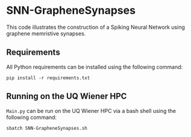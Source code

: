 # SNN-GrapheneSynapses

This code illustrates the construction of a Spiking Neural Network using graphene memristive synapses.

## Requirements

All Python requirements can be installed using the following command:

```
pip install -r requirements.txt
```

## Running on the UQ Wiener HPC

`Main.py` can be run on the UQ Wiener HPC via a bash shell using the following command:

```
sbatch SNN-GrapheneSynapses.sh
```
